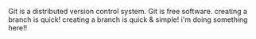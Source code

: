 Git is a distributed version control system.
Git is free software.
creating a branch is quick!
creating a branch is quick & simple!
i'm doing something here!!
